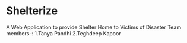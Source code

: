 # Shelterize
A Web Application to provide Shelter Home to Victims of Disaster
Team members-:
1.Tanya Pandhi
2.Teghdeep Kapoor
